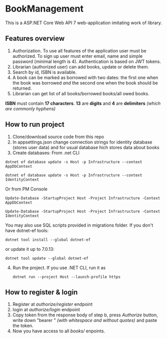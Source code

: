 # BookManagement

This is a ASP.NET Core Web API 7 web-application imitating work of library.

## Features overview

1. Authorization. To use all features of the application user must be authorized. To sign up user must enter email, name and simple password (minimal length is 4). Authentication is based on JWT tokens.
2. Librarian (authorized user) can add books, update or delete them.
3. Search by id, ISBN is available.
4. A book can be marked as borrowed with two dates: the first one when the book was borrowed *and* the second one when the book should be returned.
5. Librarian can get list of all books/borrowed books/all owed books.

**ISBN** must contain **17 characters**. **13** are **digits** and **4** are **delimiters** *(which are commonly hyphens)*

## How to run project
1. Clone/download source code from this repo
2. In appsettings.json change connection strings for identity database (stores user data) and for usual database hich stores data about books
3. Create databases:
From .net CLI
```
dotnet ef database update -s Host -p Infrastructure --context AppDbContext
```
```
dotnet ef database update -s Host -p Infrastructure --context IdentityContext
```
Or from PM Console
```
Update-Database -StartupProject Host -Project Infrastructure -Context AppDbContext
```
```
Update-Database -StartupProject Host -Project Infrastructure -Context IdentityContext
```

You may also use SQL scripts provided in migrations folder.
If you don't have dotnet-ef tools:
```
dotnet tool install --global dotnet-ef
```
or update it up to 7.0.13:
```
dotnet tool update --global dotnet-ef
```
4. Run the project.
   If you use .NET CLI, run it as
   ```
   dotnet run --project Host --launch-profile https
   ```

## How to register & login

1. Register at *authorize/register* endpoint
2. login at *authorize/login* endpoint
3. Copy token from the response body of step b, press *Authorize* button, write down "bearer " *(with whitespace and without quotes)* and paste the token.
4. Now you have access to all *books/* enpoints.
